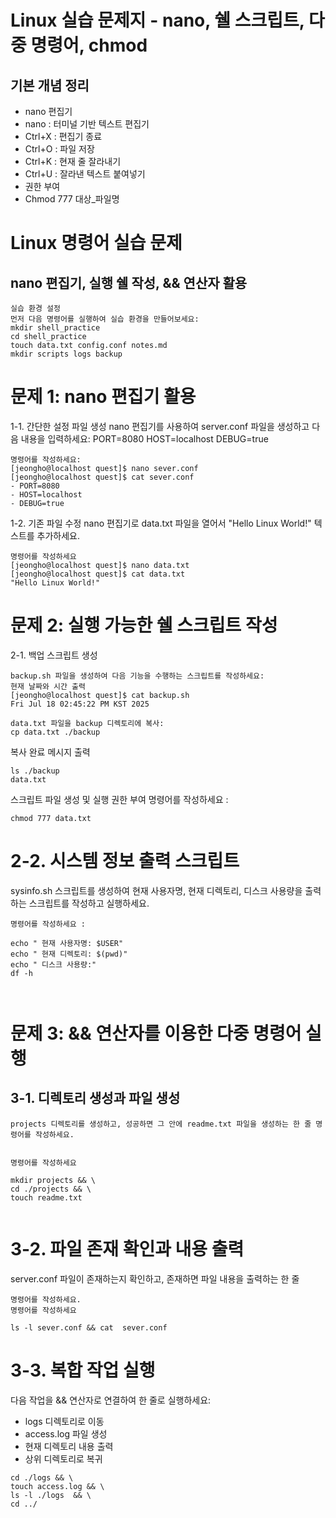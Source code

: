 # Linux 실습 문제지 - nano, 쉘 스크립트, 다중 명령어, chmod
## 기본 개념 정리
- nano 편집기
- nano : 터미널 기반 텍스트 편집기
- Ctrl+X : 편집기 종료
- Ctrl+O : 파일 저장
- Ctrl+K : 현재 줄 잘라내기
- Ctrl+U : 잘라낸 텍스트 붙여넣기
- 권한 부여
- Chmod 777 대상_파일명

# Linux 명령어 실습 문제
## nano 편집기, 실행 쉘 작성, && 연산자 활용
```
실습 환경 설정
먼저 다음 명령어를 실행하여 실습 환경을 만들어보세요:
mkdir shell_practice
cd shell_practice
touch data.txt config.conf notes.md
mkdir scripts logs backup
```

# 문제 1: nano 편집기 활용
1-1. 간단한 설정 파일 생성
nano 편집기를 사용하여 server.conf 파일을 생성하고 다음 내용을 입력하세요:
PORT=8080
HOST=localhost
DEBUG=true

```
명령어를 작성하세요:
[jeongho@localhost quest]$ nano sever.conf
[jeongho@localhost quest]$ cat sever.conf
- PORT=8080
- HOST=localhost
- DEBUG=true

```
1-2. 기존 파일 수정
nano 편집기로 data.txt 파일을 열어서 "Hello Linux World!" 텍스트를 추가하세요.
```
명령어를 작성하세요
[jeongho@localhost quest]$ nano data.txt
[jeongho@localhost quest]$ cat data.txt 
"Hello Linux World!"
```

# 문제 2: 실행 가능한 쉘 스크립트 작성
2-1. 백업 스크립트 생성
```
backup.sh 파일을 생성하여 다음 기능을 수행하는 스크립트를 작성하세요:
현재 날짜와 시간 출력
[jeongho@localhost quest]$ cat backup.sh
Fri Jul 18 02:45:22 PM KST 2025

```

```
data.txt 파일을 backup 디렉토리에 복사:
cp data.txt ./backup
```
복사 완료 메시지 출력
```
ls ./backup
data.txt

```

스크립트 파일 생성 및 실행 권한 부여 명령어를 작성하세요 :
```
chmod 777 data.txt
```

# 2-2. 시스템 정보 출력 스크립트

sysinfo.sh 스크립트를 생성하여 현재 사용자명, 현재 디렉토리, 디스크 사용량을 출력하는 스크립트를 작성하고 실행하세요.
```
명령어를 작성하세요 :

echo " 현재 사용자명: $USER"
echo " 현재 디렉토리: $(pwd)"
echo " 디스크 사용량:"
df -h



```

# 문제 3: && 연산자를 이용한 다중 명령어 실행

## 3-1. 디렉토리 생성과 파일 생성
```
projects 디렉토리를 생성하고, 성공하면 그 안에 readme.txt 파일을 생성하는 한 줄 명령어를 작성하세요.


명령어를 작성하세요

mkdir projects && \ 
cd ./projects && \ 
touch readme.txt


```

# 3-2. 파일 존재 확인과 내용 출력
server.conf 파일이 존재하는지 확인하고, 존재하면 파일 내용을 출력하는 한 줄 

```
명령어를 작성하세요.
명령어를 작성하세요

ls -l sever.conf && cat  sever.conf

```


# 3-3. 복합 작업 실행
다음 작업을 && 연산자로 연결하여 한 줄로 실행하세요:

- logs 디렉토리로 이동
- access.log 파일 생성
- 현재 디렉토리 내용 출력
- 상위 디렉토리로 복귀

```
cd ./logs && \
touch access.log && \
ls -l ./logs  && \
cd ../ 

```

